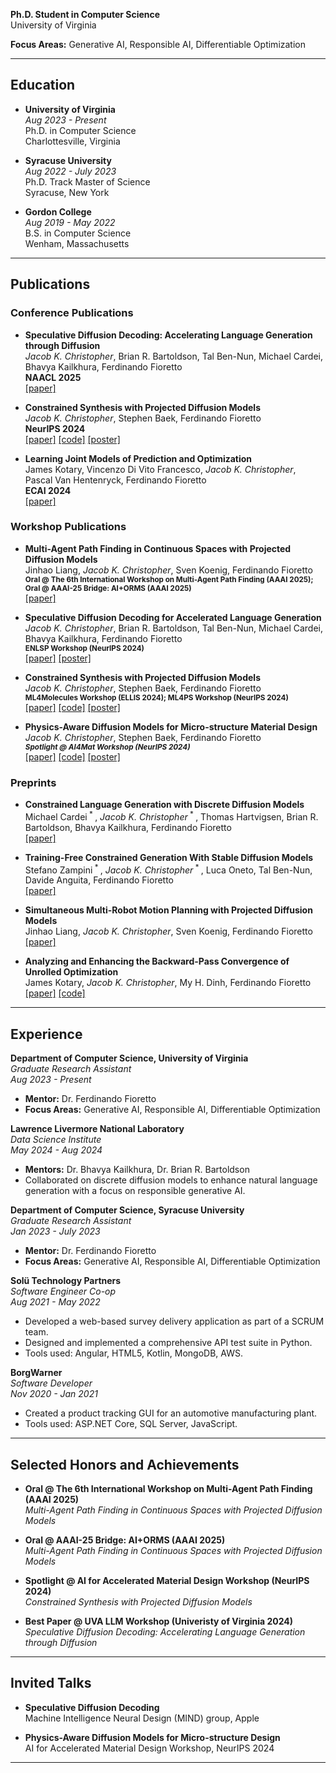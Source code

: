 **Ph.D. Student in Computer Science**  
University of Virginia  

**Focus Areas:** Generative AI, Responsible AI, Differentiable Optimization  

---

## Education

- **University of Virginia**  
  *Aug 2023 - Present*  
  Ph.D. in Computer Science  
  Charlottesville, Virginia  

- **Syracuse University**  
  *Aug 2022 - July 2023*  
  Ph.D. Track Master of Science  
  Syracuse, New York  

- **Gordon College**  
  *Aug 2019 - May 2022*  
  B.S. in Computer Science  
  Wenham, Massachusetts  

---

## Publications

### Conference Publications

- **Speculative Diffusion Decoding: Accelerating Language Generation through Diffusion**  
  *Jacob K. Christopher*, Brian R. Bartoldson, Tal Ben-Nun, Michael Cardei, Bhavya Kailkhura, Ferdinando Fioretto  
  **NAACL 2025**  
  [[paper]](https://arxiv.org/abs/2408.05636)

- **Constrained Synthesis with Projected Diffusion Models**  
  *Jacob K. Christopher*, Stephen Baek, Ferdinando Fioretto  
  **NeurIPS 2024**  
  [[paper]](https://arxiv.org/abs/2402.03559) [[code]](https://github.com/RAISELab-atUVA/Projected-Diffusion) [[poster]](https://neurips.cc/virtual/2024/poster/95942)

- **Learning Joint Models of Prediction and Optimization**  
  James Kotary, Vincenzo Di Vito Francesco, *Jacob K. Christopher*, Pascal Van Hentenryck, Ferdinando Fioretto  
  **ECAI 2024**  
  [[paper]](https://arxiv.org/abs/2409.04898)

### Workshop Publications

- **Multi-Agent Path Finding in Continuous Spaces with Projected Diffusion Models**  
  Jinhao Liang, *Jacob K. Christopher*, Sven Koenig, Ferdinando Fioretto  
  <small>**Oral @ The 6th International Workshop on Multi-Agent Path Finding (AAAI 2025); Oral @ AAAI-25 Bridge: AI+ORMS (AAAI 2025)**</small>  
  [[paper]](https://arxiv.org/abs/2412.17993)

- **Speculative Diffusion Decoding for Accelerated Language Generation**  
  *Jacob K. Christopher*, Brian R. Bartoldson, Tal Ben-Nun, Michael Cardei, Bhavya Kailkhura, Ferdinando Fioretto  
  <small>**ENLSP Workshop (NeurIPS 2024)**</small>  
  [[paper]](https://neurips2024-enlsp.github.io/papers/paper_68.pdf) [[poster]](https://neurips.cc/virtual/2024/poster/106484)

- **Constrained Synthesis with Projected Diffusion Models**  
  *Jacob K. Christopher*, Stephen Baek, Ferdinando Fioretto  
  <small>**ML4Molecules Workshop (ELLIS 2024); ML4PS Workshop (NeurIPS 2024)**</small>  
  [[paper]](https://arxiv.org/abs/2402.03559) [[code]](https://github.com/RAISELab-atUVA/Projected-Diffusion) [[poster]](https://neurips.cc/virtual/2024/poster/100112)

- **Physics-Aware Diffusion Models for Micro-structure Material Design**  
  *Jacob K. Christopher*, Stephen Baek, Ferdinando Fioretto  
  <small>***Spotlight @ AI4Mat Workshop (NeurIPS 2024)***</small>  
  [[paper]](https://openreview.net/pdf?id=l13UI4nvGz) [[code]](https://github.com/RAISELab-atUVA/Projected-Diffusion) [[poster]](https://neurips.cc/virtual/2024/poster/103734)

### Preprints

- **Constrained Language Generation with Discrete Diffusion Models**  
  Michael Cardei<sup> * </sup>, *Jacob K. Christopher*<sup> * </sup>, Thomas Hartvigsen, Brian R. Bartoldson, Bhavya Kailkhura, Ferdinando Fioretto  
  [[paper]](https://arxiv.org/abs/2503.09790)

- **Training-Free Constrained Generation With Stable Diffusion Models**  
  Stefano Zampini<sup> * </sup>, *Jacob K. Christopher*<sup> * </sup>, Luca Oneto, Tal Ben-Nun, Davide Anguita, Ferdinando Fioretto  
  [[paper]](https://arxiv.org/abs/2502.05625)

- **Simultaneous Multi-Robot Motion Planning with Projected Diffusion Models**  
  Jinhao Liang, *Jacob K. Christopher*, Sven Koenig, Ferdinando Fioretto  
  [[paper]](https://arxiv.org/abs/2502.03607)

- **Analyzing and Enhancing the Backward-Pass Convergence of Unrolled Optimization**  
  James Kotary, *Jacob K. Christopher*, My H. Dinh, Ferdinando Fioretto  
  [[paper]](https://arxiv.org/abs/2312.17394) [[code]](https://github.com/fold-opt/fold-opt/tree/main)

---

## Experience

**Department of Computer Science, University of Virginia**  
*Graduate Research Assistant*  
*Aug 2023 - Present*  
- **Mentor:** Dr. Ferdinando Fioretto  
- **Focus Areas:** Generative AI, Responsible AI, Differentiable Optimization  

**Lawrence Livermore National Laboratory**  
*Data Science Institute*  
*May 2024 - Aug 2024*  
- **Mentors:** Dr. Bhavya Kailkhura, Dr. Brian R. Bartoldson  
- Collaborated on discrete diffusion models to enhance natural language generation with a focus on responsible generative AI.  

**Department of Computer Science, Syracuse University**  
*Graduate Research Assistant*  
*Jan 2023 - July 2023*  
- **Mentor:** Dr. Ferdinando Fioretto  
- **Focus Areas:** Generative AI, Responsible AI, Differentiable Optimization  

**Solü Technology Partners**  
*Software Engineer Co-op*  
*Aug 2021 - May 2022*  
- Developed a web-based survey delivery application as part of a SCRUM team.  
- Designed and implemented a comprehensive API test suite in Python.  
- Tools used: Angular, HTML5, Kotlin, MongoDB, AWS.  

**BorgWarner**  
*Software Developer*  
*Nov 2020 - Jan 2021*  
- Created a product tracking GUI for an automotive manufacturing plant.  
- Tools used: ASP.NET Core, SQL Server, JavaScript.  

---

## Selected Honors and Achievements

- **Oral @ The 6th International Workshop on Multi-Agent Path Finding (AAAI 2025)**  
  *Multi-Agent Path Finding in Continuous Spaces with Projected Diffusion Models*

- **Oral @ AAAI-25 Bridge: AI+ORMS (AAAI 2025)**  
  *Multi-Agent Path Finding in Continuous Spaces with Projected Diffusion Models*

- **Spotlight @ AI for Accelerated Material Design Workshop (NeurIPS 2024)**  
  *Constrained Synthesis with Projected Diffusion Models*

- **Best Paper @ UVA LLM Workshop (Univeristy of Virginia 2024)**  
  *Speculative Diffusion Decoding: Accelerating Language Generation through Diffusion*

---

## Invited Talks

- **Speculative Diffusion Decoding**  
  Machine Intelligence Neural Design (MIND) group, Apple

- **Physics-Aware Diffusion Models for Micro-structure Design**  
  AI for Accelerated Material Design Workshop, NeurIPS 2024

---


